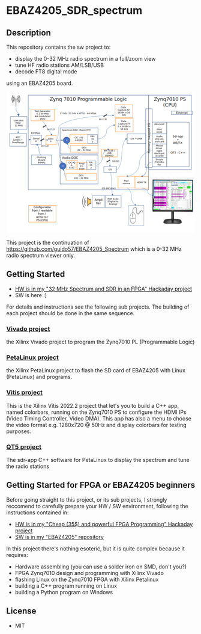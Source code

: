 # EBAZ4205_SDR_spectrum
 
## Description

This repository contains the sw project to:
* display the 0-32 MHz radio spectrum in a full/zoom view
* tune HF radio stations AM/LSB/USB
* decode FT8 digital mode
  
using an EBAZ4205 board.

![block diagram](docs/SDR-block-diagram.png)

This project is the continuation of https://github.com/guido57/EBAZ4205_Spectrum which is a 0-32 MHz radio spectrum viewer only. 

## Getting Started

* [HW is in my "32 MHz Spectrum and SDR in an FPGA" Hackaday project](https://hackaday.io/project/186329-30mhz-spectrum-and-sdr-in-a-fpga)
* SW is here :) 

For details and instructions see the following sub projects. The building of each project should be done in the same sequence.

### [Vivado project](Vivado)
the Xilinx Vivado project to program the Zynq7010 PL (Programmable Logic)

### [PetaLinux project](PetaLinux)
the Xilinx PetaLinux project to flash the SD card of EBAZ4205 with Linux (PetaLinux) and programs.

### [Vitis project](Vitis)
This is the Xilinx Vitis 2022.2 project that let's you to build a C++ app, named colorbars, running on the Zynq7010 PS to configure the HDMI IPs (Video Timing Controller, Video DMA). This app has also a menu to choose the video format e.g. 1280x720 @ 50Hz and display colorbars for testing purposes.

### [QT5 project](qt5)
The sdr-app C++ software for PetaLinux to display the spectrum and tune the radio stations

## Getting Started for FPGA or EBAZ4205 beginners

Before going straight to this project, or its sub projects, I strongly reccomend to carefully prepare your HW / SW environment, following the instructions contained in:
* [HW is in my "Cheap (35$) and powerful FPGA Programming" Hackaday project](https://hackaday.io/project/187351-cheap-35-and-powerful-fpga-programming)
* [SW is in my "EBAZ4205" repository](https://github.com/guido57/EBAZ4205)

In this project there's nothing esoteric, but it is quite complex because it requires: 
* Hardware assembling (you can use a solder iron on SMD, don't you?) 
* FPGA Zynq7010 design and programming with Xilinx Vivado 
* flashing Linux on the Zynq7010 FPGA with Xilinx Petalinux
* building a C++ program running on Linux
* building a Python program on Windows

## License

* MIT

